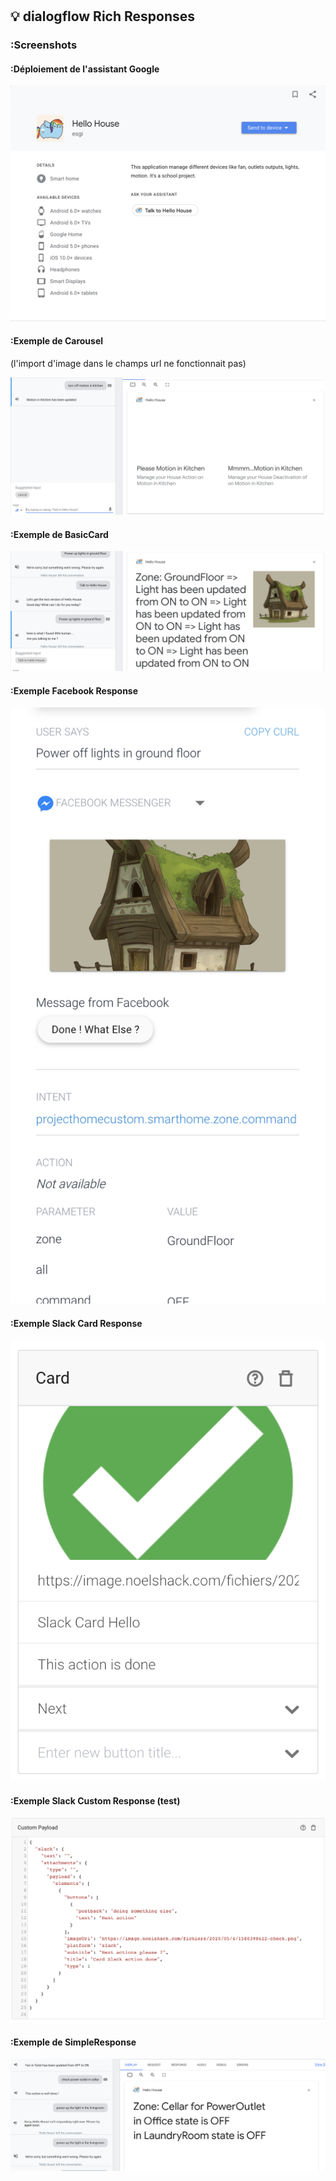 #

## :bulb: dialogflow Rich Responses

### :Screenshots 

#### :Déploiement de l'assistant Google
<p align="center">
  <img src="./img-dialogflow/deploiement-Assistant.png">
</p>

#### :Exemple de Carousel
(l'import d'image dans le champs url ne fonctionnait pas)
<p align="center">
  <img src="./img-dialogflow/carousel.png">
</p>

#### :Exemple de BasicCard
<p align="center">
  <img src="./img-dialogflow/BasicCard.png">
</p>

#### :Exemple Facebook Response
<p align="center">
  <img src="./img-dialogflow/facebookResponse.png">
</p>

#### :Exemple Slack Card Response
<p align="center">
  <img src="./img-dialogflow/slackCard.png">
</p>

#### :Exemple Slack Custom Response (test)
<p align="center">
  <img src="./img-dialogflow/slackCustomResponse.png">
</p>

#### :Exemple de SimpleResponse
<p align="center">
  <img src="./img-dialogflow/simpleResponse.png">
</p>